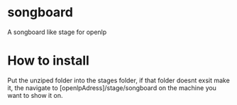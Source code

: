 # songboard
A songboard like stage for openlp

How to install
===

Put the unziped folder into the stages folder, if that folder doesnt exsit make it, the navigate to [openlpAdress]/stage/songboard on the machine you want to show it on.
